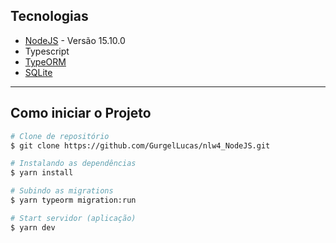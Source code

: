 ## Tecnologias

- [NodeJS]() - Versão 15.10.0
- Typescript
- [TypeORM]()
- [SQLite]()

---

## Como iniciar o Projeto

```bash
# Clone de repositório
$ git clone https://github.com/GurgelLucas/nlw4_NodeJS.git

# Instalando as dependências
$ yarn install

# Subindo as migrations
$ yarn typeorm migration:run

# Start servidor (aplicação)
$ yarn dev

```

##
